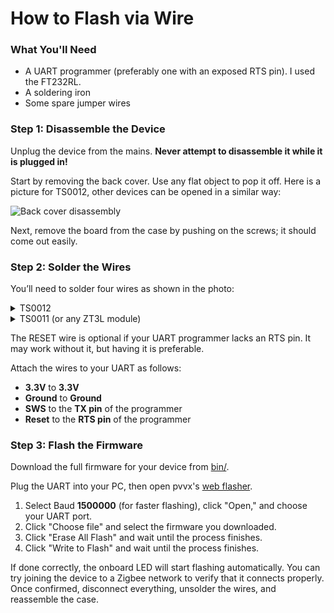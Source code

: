 # How to Flash via Wire

### What You'll Need

- A UART programmer (preferably one with an exposed RTS pin). I used the FT232RL.
- A soldering iron
- Some spare jumper wires

### Step 1: Disassemble the Device

Unplug the device from the mains. **Never attempt to disassemble it while it is plugged in!**  

Start by removing the back cover. Use any flat object to pop it off.  Here is a picture for TS0012, other devices can be opened in a similar way:

![Back cover disassembly](/docs/.images/ts0012_back_cover.jpg)  

Next, remove the board from the case by pushing on the screws; it should come out easily.

### Step 2: Solder the Wires

You’ll need to solder four wires as shown in the photo: 

<details>
  <summary>TS0012</summary>
  
 ![Wiring](/docs/.images/ts0012_wires.jpg)  
  
</details>


<details>
  <summary>TS0011 (or any ZT3L module)</summary>

   Note that I desoldered capacitors for easier access to SWS pin. It is OK to flash device without them, but you need to reinstall them if you plan to use the device. Alternatively, you can try to solder SWS pin without this manipulation.

  ![Wiring](/docs/.images/ts0011_wires.jpg)  

</details>



The RESET wire is optional if your UART programmer lacks an RTS pin. It may work without it, but having it is preferable.  

Attach the wires to your UART as follows:  
- **3.3V** to **3.3V**  
- **Ground** to **Ground**  
- **SWS** to the **TX pin** of the programmer  
- **Reset** to the **RTS pin** of the programmer  

### Step 3: Flash the Firmware

Download the full firmware for your device from [bin/](https://github.com/romasku/tuya-zigbee-switch/raw/refs/heads/main/bin).  

Plug the UART into your PC, then open pvvx's [web flasher](https://pvvx.github.io/ATC_MiThermometer/USBCOMFlashTx.html).  

1. Select Baud **1500000** (for faster flashing), click "Open," and choose your UART port.  
2. Click "Choose file" and select the firmware you downloaded.  
3. Click "Erase All Flash" and wait until the process finishes.  
4. Click "Write to Flash" and wait until the process finishes.  

If done correctly, the onboard LED will start flashing automatically. You can try joining the device to a Zigbee network to verify that it connects properly. Once confirmed, disconnect everything, unsolder the wires, and reassemble the case.  
